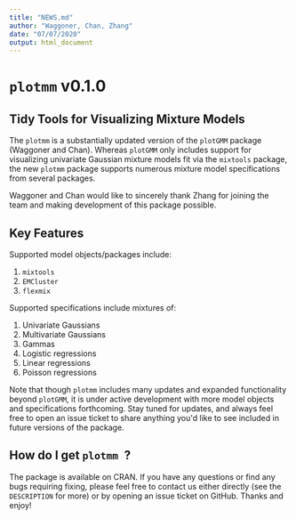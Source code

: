 ```yaml
---
title: "NEWS.md"
author: "Waggoner, Chan, Zhang"
date: "07/07/2020"
output: html_document
---
```


# `plotmm` v0.1.0

## Tidy Tools for Visualizing Mixture Models

The `plotmm` is a substantially updated version of the `plotGMM` package (Waggoner and Chan). Whereas `plotGMM` only includes support for visualizing univariate Gaussian mixture models fit via the `mixtools` package, the new `plotmm` package supports numerous mixture model specifications from several packages.

Waggoner and Chan would like to sincerely thank Zhang for joining the team and making development of this package possible.

## Key Features

Supported model objects/packages include:

1. `mixtools`
2. `EMCluster`
3. `flexmix`

Supported specifications include mixtures of:

1. Univariate Gaussians
2. Multivariate Gaussians
3. Gammas
4. Logistic regressions
5. Linear regressions
6. Poisson regressions

Note that though `plotmm` includes many updates and expanded functionality beyond `plotGMM`, it is under active development with more model objects and specifications forthcoming. Stay tuned for updates, and always feel free to open an issue ticket to share anything you'd like to see included in future versions of the package.

## How do I get `plotmm `?

The package is available on CRAN. If you have any questions or find any bugs requiring fixing, please feel free to contact us either directly (see the `DESCRIPTION` for more) or by opening an issue ticket on GitHub. Thanks and enjoy!
